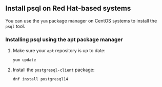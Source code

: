 ## Install psql on Red Hat-based systems 
You can use the `yum` package manager on CentOS systems to install
the `psql` tool.

<procedure>

### Installing psql using the apt package manager
1.  Make sure your `apt` repository is up to date:
    ```bash
    yum update
    ```
1.  Install the `postgresql-client` package:
    ```bash
    dnf install postgresql14
    ```

</procedure>
